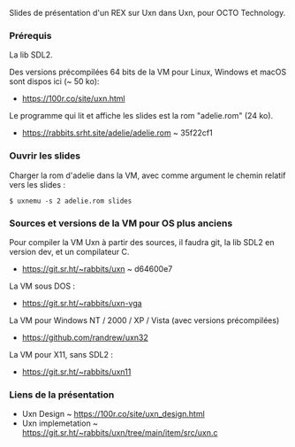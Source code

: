 Slides de présentation d'un REX sur Uxn dans Uxn, pour OCTO Technology.

### Prérequis

La lib SDL2.

Des versions précompilées 64 bits de la VM pour Linux, Windows et macOS sont
dispos ici (~ 50 ko):

- https://100r.co/site/uxn.html

Le programme qui lit et affiche les slides est la rom "adelie.rom" (24 ko).

- https://rabbits.srht.site/adelie/adelie.rom ~ 35f22cf1

### Ouvrir les slides

Charger la rom d'adelie dans la VM, avec comme argument le chemin relatif vers les slides :

```
$ uxnemu -s 2 adelie.rom slides
```

### Sources et versions de la VM pour OS plus anciens

Pour compiler la VM Uxn à partir des sources, il faudra git, la lib SDL2 en
version dev, et un compilateur C.

- https://git.sr.ht/~rabbits/uxn ~ d64600e7

La VM sous DOS :

- https://git.sr.ht/~rabbits/uxn-vga

La VM pour Windows NT / 2000 / XP / Vista (avec versions précompilées)

- https://github.com/randrew/uxn32

La VM pour X11, sans SDL2 :

- https://git.sr.ht/~rabbits/uxn11

### Liens de la présentation

- Uxn Design ~ <https://100r.co/site/uxn_design.html>
- Uxn implemetation ~ <https://git.sr.ht/~rabbits/uxn/tree/main/item/src/uxn.c>
